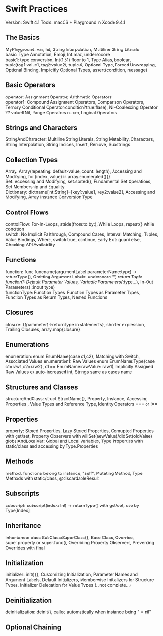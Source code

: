 # Swift Practices

Version: Swift 4.1
Tools: macOS + Playground in Xcode 9.4.1

## The Basics
MyPlayground: var, let, String Interpolation, Multiline String Literals  
basic: Type Annotation, Emoji, Int.max, undersocore  
basic1: type conversion, Int(1.51) floor to 1, Type Alias, boolean, tuple(tag1:value1, tag2:value2), tuple.0, Optional Type, Forced Unwrapping, Optional Binding, Implicitly Optional Types, assert(condition, message)

## Basic Operators
operator: Assignment Operator, Arithmetic Operators  
operator1: Compound Assignment Operators, Comparison Operators, Ternary Conditional Operator(condition?true:flase), Nil-Coalescing Operator ?? valueIfNil, Range Operators n..<m, Logical Operators  

## Strings and Characters
StringAndCharacter: Multiline String Literals, String Mutability, Characters, String Interpolation, String Indices, Insert, Remove, Substrings  

## Collection Types
Array: Array(repeating: default-value, count: length), Accessing and Modifying, for (index, value) in array.enumerated(){}  
Set: Accessing and Modifying, set.sorted(), Fundamental Set Operations, Set Membership and Equality  
Dictionary: dictname[Int:String]=[key1:value1, key2:value2], Accessing and Modifying, Array Instance Conversion [Type](dictname.values)  

## Control Flows
controlFlow: For-In-Loops, stride(from:to:by:), While Loops, repeat{} while condition  
switch: No Implicit Fallthrough, Compound Cases, Interval Matching, Tuples, Value Bindings, Where, switch true, continue, Early Exit: guard else, Checking API Availability  

## Functions
function: func funcname(argumentLabel parameterName:type) -> returnType{}, Omitting Argument Labels: underscore "_", return Tuple  
function1: Default Parameter Values, Variadic Parameters(_:type...), In-Out Parameters(_:inout type)  
functionType: Function Types, Function Types as Parameter Types, Function Types as Return Types, Nested Functions  

## Closures
closure: {(parameter)->returnType in statements}, shorter expression, Trailing Closures, array.map{closure}  

## Enumerations
enumeration: enum EnumName{case c1,c2}, Matching with Switch, Associated Values
enumeration1: Raw Values enum EnumName:Type{case c1=raw1,c2=raw2}, c1 == EnumName(rawValue: raw1), Implicitly Assigned Raw Values ex.auto-increased int, Strings same as cases name  

## Structures and Classes
structureAndClass: struct StructName{}, Property, Instance, Accessing Properties	, Value Types and Reference Type, Identity Operators === or !==  

## Properties
property: Stored Properties, Lazy Stored Properties, Comupted Properties with get/set, Property Observers with willSet(newValue)/didSet(oldValue)  
globalAndLocalVar: Global and Local Variables, Type Properties with static/class and accessing by Type.Properties  

## Methods
method: 	functions belong to instance, "self", Mutating Method,  Type Methods with static/class, @discardableResult  

## Subscripts
subscript: subscript(index: Int) -> returnType{} with get/set, use by Type[Index]  

## Inheritance
inheritance: class SubClass:SuperClass{}, Base Class, Override, super.property or super.func(), Overriding Property Observers, Preventing Overrides with final  

## Initialization
initializer: init(){}, Customizing Initialization, Parameter Names and Argument Labels, Default Initializers, Memberwise Initializers for Structure Types, Initializer Delegation for Value Types (...not complete...)  

## Deinitialization
deinitialization: deinit{}, called automatically when instance being " = nil"  

## Optional Chaining

